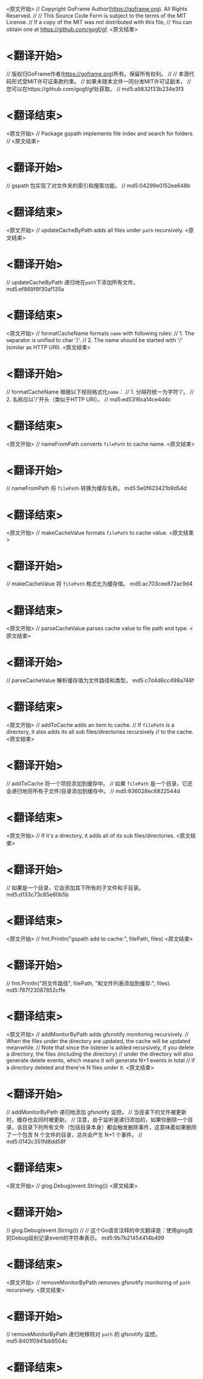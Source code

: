 
<原文开始>
// Copyright GoFrame Author(https://goframe.org). All Rights Reserved.
//
// This Source Code Form is subject to the terms of the MIT License.
// If a copy of the MIT was not distributed with this file,
// You can obtain one at https://github.com/gogf/gf.
<原文结束>

# <翻译开始>
// 版权归GoFrame作者(https://goframe.org)所有。保留所有权利。
//
// 本源代码形式受MIT许可证条款约束。
// 如果未随本文件一同分发MIT许可证副本，
// 您可以在https://github.com/gogf/gf处获取。
// md5:a9832f33b234e3f3
# <翻译结束>


<原文开始>
// Package gspath implements file index and search for folders.
//
<原文结束>

# <翻译开始>
// gspath 包实现了对文件夹的索引和搜索功能。
// md5:04299e0152ee648b
# <翻译结束>


<原文开始>
// updateCacheByPath adds all files under `path` recursively.
<原文结束>

# <翻译开始>
// updateCacheByPath 递归地在`path`下添加所有文件。 md5:ef869f8f30af135a
# <翻译结束>


<原文开始>
// formatCacheName formats `name` with following rules:
// 1. The separator is unified to char '/'.
// 2. The name should be started with '/' (similar as HTTP URI).
<原文结束>

# <翻译开始>
// formatCacheName 根据以下规则格式化`name`：
// 1. 分隔符统一为字符'/'。
// 2. 名称应以'/'开头（类似于HTTP URI）。
// md5:ed5316ca14ce4d4c
# <翻译结束>


<原文开始>
// nameFromPath converts `filePath` to cache name.
<原文结束>

# <翻译开始>
// nameFromPath 将 `filePath` 转换为缓存名称。 md5:5e0f623421b9d54d
# <翻译结束>


<原文开始>
// makeCacheValue formats `filePath` to cache value.
<原文结束>

# <翻译开始>
// makeCacheValue 将 `filePath` 格式化为缓存值。 md5:ac703cee872ac9d4
# <翻译结束>


<原文开始>
// parseCacheValue parses cache value to file path and type.
<原文结束>

# <翻译开始>
// parseCacheValue 解析缓存值为文件路径和类型。 md5:c7d4d6cc498a746f
# <翻译结束>


<原文开始>
// addToCache adds an item to cache.
// If `filePath` is a directory, it also adds its all sub files/directories recursively
// to the cache.
<原文结束>

# <翻译开始>
// addToCache 将一个项目添加到缓存中。
// 如果 `filePath` 是一个目录，它还会递归地将所有子文件/目录添加到缓存中。
// md5:836028ec6822544d
# <翻译结束>


<原文开始>
// If it's a directory, it adds all of its sub files/directories.
<原文结束>

# <翻译开始>
// 如果是一个目录，它会添加其下所有的子文件和子目录。 md5:d133c73c85e80b5b
# <翻译结束>


<原文开始>
// fmt.Println("gspath add to cache:", filePath, files)
<原文结束>

# <翻译开始>
// fmt.Println("将文件路径", filePath, "和文件列表添加到缓存:", files). md5:787f23087852cffe
# <翻译结束>


<原文开始>
// addMonitorByPath adds gfsnotify monitoring recursively.
// When the files under the directory are updated, the cache will be updated meanwhile.
// Note that since the listener is added recursively, if you delete a directory, the files (including the directory)
// under the directory will also generate delete events, which means it will generate N+1 events in total
// if a directory deleted and there're N files under it.
<原文结束>

# <翻译开始>
// addMonitorByPath 递归地添加 gfsnotify 监控。
// 当目录下的文件被更新时，缓存也会同时被更新。
// 注意，由于监听是递归添加的，如果你删除一个目录，该目录下的所有文件（包括目录本身）都会触发删除事件，这意味着如果删除了一个包含 N 个文件的目录，总共会产生 N+1 个事件。
// md5:0142c351fd8dd58f
# <翻译结束>


<原文开始>
// glog.Debug(event.String())
<原文结束>

# <翻译开始>
// glog.Debug(event.String()) 
// 
// 这个Go语言注释的中文翻译是：使用glog库的Debug级别记录event的字符串表示。 md5:9b7b21454414b499
# <翻译结束>


<原文开始>
// removeMonitorByPath removes gfsnotify monitoring of `path` recursively.
<原文结束>

# <翻译开始>
// removeMonitorByPath 递归地移除对 `path` 的 gfsnotify 监控。 md5:8401f0941bb9504c
# <翻译结束>

